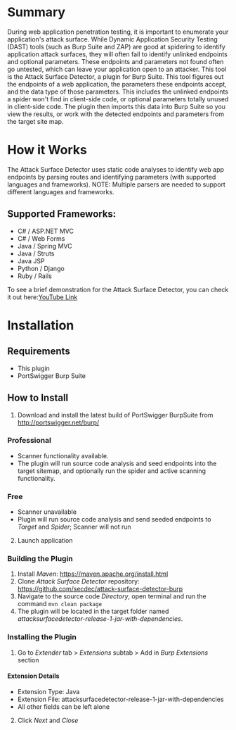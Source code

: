 # Summary
During web application penetration testing, it is important to enumerate  your application's attack surface. While Dynamic Application Security Testing (DAST) tools (such as Burp Suite and ZAP) are good at spidering to identify application attack surfaces, they will often fail to identify unlinked endpoints and optional parameters. These endpoints and parameters not found often go untested, which can leave your application open to an attacker.
This tool is the Attack Surface Detector, a plugin for Burp Suite. This tool figures out the endpoints of a web application, the parameters these endpoints accept, and the data type of those parameters. This includes the unlinked endpoints a spider won't find in client-side code, or optional parameters totally unused in client-side code. The plugin then imports this data into Burp Suite so you view the results, or work with the detected endpoints and parameters from the target site map.

# How it Works
The Attack Surface Detector uses static code analyses to identify web app endpoints by parsing routes and identifying parameters (with supported languages and frameworks). NOTE: Multiple parsers are needed to support different languages and frameworks.
## Supported Frameworks:
  * C# / ASP.NET MVC
  * C# / Web Forms
  * Java / Spring MVC
  * Java / Struts
  * Java JSP
  * Python / Django
  * Ruby / Rails

To see a brief demonstration for the Attack Surface Detector, you can check it out here:[YouTube Link](https://youtu.be/jUUJNRcmqwI)


# Installation

## Requirements
* This plugin
* PortSwigger Burp Suite

## How to Install

1.	Download and install the latest build of PortSwigger BurpSuite from http://portswigger.net/burp/ 
### Professional
* Scanner functionality available.
* The plugin will run source code analysis and seed endpoints into the target sitemap, and optionally run the spider and active scanning functionality.
### Free
* Scanner unavailable
* Plugin will run source code analysis and send seeded endpoints to *Target* and *Spider*; Scanner will not run
2.	Launch application

### Building the Plugin

1.  Install *Maven*:  https://maven.apache.org/install.html
2. Clone *Attack Surface Detector* repository:  https://github.com/secdec/attack-surface-detector-burp
3. Navigate to the source code *Directory*, open terminal and run the command `mvn clean package`
4. The plugin will be located in the target folder named *attacksurfacedetector-release-1-jar-with-dependencies*.
### Installing the Plugin
1.	Go to *Extender* tab > *Extensions* subtab > Add in *Burp Extensions* section
#### Extension Details
* Extension Type: Java
* Extension File: attacksurfacedetector-release-1-jar-with-dependencies
* All other fields can be left alone
2.	Click *Next* and *Close*




